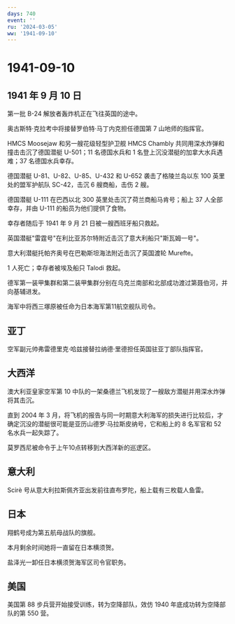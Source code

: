 ```yaml
---
days: 740
event: ''
ru: '2024-03-05'
ww: '1941-09-10'
---
```


# 1941-09-10

## 1941 年 9 月 10 日

第一批 B-24 解放者轰炸机正在飞往英国的途中。

奥古斯特·克拉考中将接替罗伯特·马丁内克担任德国第 7 山地师的指挥官。

HMCS Moosejaw 和另一艘花级轻型护卫舰 HMCS Chambly
共同用深水炸弹和撞击击沉了德国潜艇 U-501；11 名德国水兵和 1
名登上沉没潜艇的加拿大水兵遇难；37 名德国水兵幸存。

德国潜艇 U-81、U-82、U-85、U-432 和 U-652 袭击了格陵兰岛以东 100
英里处的盟军护航队 SC-42，击沉 6 艘商船，击伤 2 艘。

德国潜艇 U-111 在巴西以北 300 英里处击沉了荷兰商船马肯号；船上 37
人全部幸存，并由 U-111 的船员为他们提供了食物。

幸存者随后于 1941 年 9 月 21 日被一艘西班牙船只救起。

英国潜艇"雷霆号"在利比亚苏尔特附近击沉了意大利船只"斯瓦姆一号"。

意大利潜艇托帕齐奥号在巴勒斯坦海法附近击沉了英国渡轮 Murefte。

1 人死亡；幸存者被埃及船只 Talodi 救起。

德军第一装甲集群和第二装甲集群分别在乌克兰南部和北部成功渡过第聂伯河，并向基辅进发。

海军中将西三塚原被任命为日本海军第11航空舰队司令。

## 亚丁

空军副元帅弗雷德里克·哈兹接替拉纳德·里德担任英国驻亚丁部队指挥官。

## 大西洋

澳大利亚皇家空军第 10
中队的一架桑德兰飞机发现了一艘敌方潜艇并用深水炸弹将其击沉。

直到 2004 年 3
月，将飞机的报告与同一时期意大利海军的损失进行比较后，才确定沉没的潜艇很可能是亚历山德罗·马拉斯皮纳号，它和船上的
8 名军官和 52 名水兵一起失踪了。

莫罗西尼被命令于上午10点转移到大西洋新的巡逻区。

## 意大利

Scirè 号从意大利拉斯佩齐亚出发前往直布罗陀，船上载有三枚载人鱼雷。

## 日本

翔鹤号成为第五航母战队的旗舰。

本月剩余时间她将一直留在日本横须贺。

盐泽光一卸任日本横须贺海军区司令官职务。

## 美国

美国第 88 步兵营开始接受训练，转为空降部队，效仿 1940
年底成功转为空降部队的第 550 营。